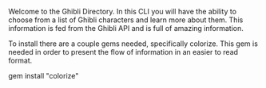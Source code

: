 Welcome to the Ghibli Directory. In this CLI you will have the ability to choose from a list of Ghibli characters and learn more about them. This information is fed from the Ghibli API and is full of amazing information.

To install there are a couple gems needed, specifically colorize. This gem is needed in order to present the flow of information in an easier to read format. 

gem install "colorize"
